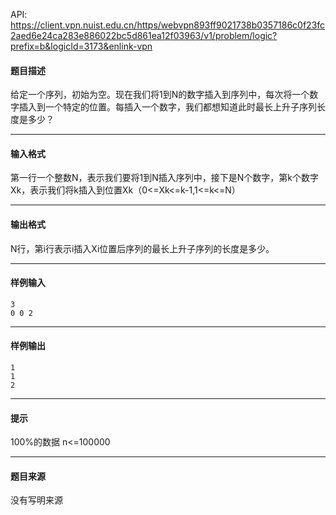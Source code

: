 API: https://client.vpn.nuist.edu.cn/https/webvpn893ff9021738b0357186c0f23fc2aed6e24ca283e886022bc5d861ea12f03963/v1/problem/logic?prefix=b&logicId=3173&enlink-vpn

#### 题目描述

给定一个序列，初始为空。现在我们将1到N的数字插入到序列中，每次将一个数字插入到一个特定的位置。每插入一个数字，我们都想知道此时最长上升子序列长度是多少？

---

#### 输入格式

第一行一个整数N，表示我们要将1到N插入序列中，接下是N个数字，第k个数字Xk，表示我们将k插入到位置Xk（0<=Xk<=k-1,1<=k<=N）

---

#### 输出格式

N行，第i行表示i插入Xi位置后序列的最长上升子序列的长度是多少。

---

#### 样例输入
```
3
0 0 2
```

---

#### 样例输出
```
1
1
2
```

---

#### 提示

100%的数据 n<=100000  

---

#### 题目来源

没有写明来源